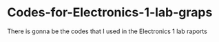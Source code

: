 # Codes-for-Electronics-1-lab-graps
There is gonna be the codes that I used in the Electronics 1 lab raports

